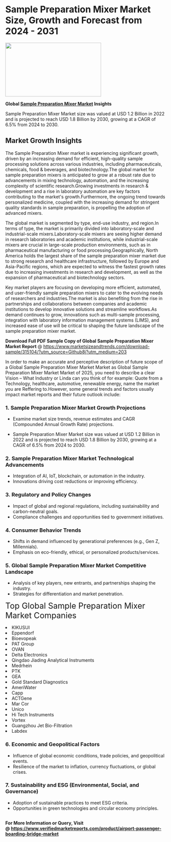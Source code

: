<H1>Sample Preparation Mixer Market Size, Growth and Forecast from 2024 - 2031</H1><img class="aligncenter size-medium wp-image-584254" src="https://thirdeyenews.in/wp-content/uploads/2024/09/Global-Market-Research-300x168.jpeg" alt="" width="300" height="168" /><p><strong>Global&nbsp;<a href="https://www.marketsizeandtrends.com/download-sample/315104/?utm_source=Github8j?utm_medium=203">Sample Preparation Mixer Market</a> Insights</strong></p><p>Sample Preparation Mixer Market size was valued at USD 1.2 Billion in 2022 and is projected to reach USD 1.8 Billion by 2030, growing at a CAGR of 6.5% from 2024 to 2030.</p><p><h2>Market Growth Insights</h2> <p>The Sample Preparation Mixer market is experiencing significant growth, driven by an increasing demand for efficient, high-quality sample processing solutions across various industries, including pharmaceuticals, chemicals, food & beverages, and biotechnology.The global market for sample preparation mixers is anticipated to grow at a robust rate due to advancements in mixing technology, automation, and the increasing complexity of scientific research.Growing investments in research & development and a rise in laboratory automation are key factors contributing to the market's growth.Furthermore, the ongoing trend towards personalized medicine, coupled with the increasing demand for stringent quality standards in sample preparation, is propelling the adoption of advanced mixers.</p> <p></p> <p>The global market is segmented by type, end-use industry, and region.In terms of type, the market is primarily divided into laboratory-scale and industrial-scale mixers.Laboratory-scale mixers are seeing higher demand in research laboratories and academic institutions, while industrial-scale mixers are crucial in large-scale production environments, such as in pharmaceutical manufacturing or food processing.Geographically, North America holds the largest share of the sample preparation mixer market due to strong research and healthcare infrastructure, followed by Europe and Asia-Pacific regions, which are expected to witness the fastest growth rates due to increasing investments in research and development, as well as the expansion of pharmaceutical and biotechnology sectors.</p> <p>Key market players are focusing on developing more efficient, automated, and user-friendly sample preparation mixers to cater to the evolving needs of researchers and industries.The market is also benefiting from the rise in partnerships and collaborations between companies and academic institutions to develop innovative solutions and streamline workflows.As demand continues to grow, innovations such as multi-sample processing, integration with laboratory information management systems (LIMS), and increased ease of use will be critical to shaping the future landscape of the sample preparation mixer market.</p> <p></p><p><span class=""><strong>Download Full PDF Sample Copy of Global Sample Preparation Mixer Market Report</strong> @ <a href="https://www.marketsizeandtrends.com/download-sample/315104/?utm_source=Github8j?utm_medium=203" target="_blank">https://www.marketsizeandtrends.com/download-sample/315104/?utm_source=Github8j?utm_medium=203</a></span></p><p>In order to make an accurate and perceptive description of future scope of a Global&nbsp;Sample Preparation Mixer Market Market as Global&nbsp;Sample Preparation Mixer Market Market of 2025, you need to describe a clear Vision &ndash; What Industry or Linda can you think of for example: Quote from a Technology, healthcare, automotive, renewable energy, name the market you are Reffering to.However, some general trends and factors usually impact market reports and their future outlook include:</p><h3>1.&nbsp;<strong>Sample Preparation Mixer Market Growth Projections</strong></h3><ul><li>Examine market size trends, revenue estimates and CAGR (Compounded Annual Growth Rate) projections.</li><li><p>Sample Preparation Mixer Market size was valued at USD 1.2 Billion in 2022 and is projected to reach USD 1.8 Billion by 2030, growing at a CAGR of 6.5% from 2024 to 2030.</p></li></ul><h3>2.&nbsp;<strong>Sample Preparation Mixer Market Technological Advancements</strong></h3><ul><li>Integration of AI, IoT, blockchain, or automation in the industry.</li><li>Innovations driving cost reductions or improving efficiency.</li></ul><h3>3.&nbsp;<strong>Regulatory and Policy Changes</strong></h3><ul><li>Impact of global and regional regulations, including sustainability and carbon-neutral goals.</li><li>Compliance challenges and opportunities tied to government initiatives.</li></ul><h3>4.&nbsp;<strong>Consumer Behavior Trends</strong></h3><ul><li>Shifts in demand influenced by generational preferences (e.g., Gen Z, Millennials).</li><li>Emphasis on eco-friendly, ethical, or personalized products/services.</li></ul><h3>5.&nbsp;<strong>Global Sample Preparation Mixer Market Competitive Landscape</strong></h3><ul><li>Analysis of key players, new entrants, and partnerships shaping the industry.</li><li>Strategies for differentiation and market penetration.</li></ul><p data-pm-slice="1 1 []"><span style="color: inherit; font-family: inherit; font-size: 25px;">Top Global Sample Preparation Mixer Market Companies</span></p><div class="" data-test-id=""><p><li>KIKUSUI</li><li> Eppendorf</li><li> Bioevopeak</li><li> PAT Group</li><li> OVAN</li><li> Delta Electronics</li><li> Qingdao Jiading Analytical Instruments</li><li> Medrhein</li><li> PTK</li><li> GEA</li><li> Gold Standard Diagnostics</li><li> AmeriWater</li><li> Capp</li><li> ACTGene</li><li> Mar Cor</li><li> Unico</li><li> Hi Tech Instruments</li><li> Vortex</li><li> Guangzhou Jet Bio-Filtration</li><li> Labdex</li></p></div><h3>6.&nbsp;<strong>Economic and Geopolitical Factors</strong></h3><ul><li>Influence of global economic conditions, trade policies, and geopolitical events.</li><li>Resilience of the market to inflation, currency fluctuations, or global crises.</li></ul><h3>7.&nbsp;<strong>Sustainability and ESG (Environmental, Social, and Governance)</strong></h3><ul><li>Adoption of sustainable practices to meet ESG criteria.</li><li>Opportunities in green technologies and circular economy principles.</li></ul><h2><strong style="font-size: 14px;">For More Information or Query, Visit @&nbsp;</strong><a style="background-color: #ffffff; font-size: 14px;" href="https://www.marketsizeandtrends.com/report/sample-preparation-mixer-market/" target="_blank">https://www.verifiedmarketreports.com/product/airport-passenger-boarding-bridge-market</a></h2>